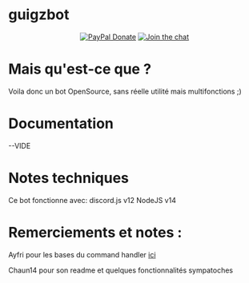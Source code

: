 # guigzbot

<p align="center">
  <a href="https://www.paypal.me/guillaumearnx"><img src="https://img.shields.io/badge/-PayPal-%2300457C?logo=paypal&style=for-the-badge" alt="PayPal Donate"></a>
  <a href="https://discord.gg/BrE65m6tKc"><img src="https://img.shields.io/discord/840647292864430080.svg?color=blue&label=discord&logo=discord&style=for-the-badge" alt="Join the chat"></a>
</p>

# Mais qu'est-ce que ?

Voila donc un bot OpenSource, sans réelle utilité mais multifonctions ;)

# Documentation

--VIDE

# Notes techniques

Ce bot fonctionne avec:
discord.js v12
NodeJS v14

# Remerciements et notes :

Ayfri pour les bases du command handler [ici](https://github.com/Ayfri/basicCommandHandler)

Chaun14 pour son readme et quelques fonctionnalités sympatoches

